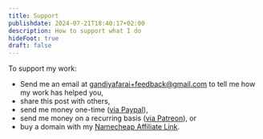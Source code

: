```yaml
---
title: Support
publishdate: 2024-07-21T18:40:17+02:00
description: How to support what I do
hideFoot: true
draft: false
---
```


To support my work:

* Send me an email at [gandiyafarai+feedback@gmail.com](mailto:gandiyafarai+feedback@gmail.com) to tell me how my work has helped you,
* share this post with others,
* send me money one-time ([via Paypal](https://paypal.me/fgandiya)),
* send me money on a recurring basis ([via Patreon](https://patreon.com/faraixyz)), or
* buy a domain with my [Namecheap Affiliate Link](https://shareasale.com/r.cfm?b=467188&u=2110247&m=46483&urllink=namecheap%2Ecom&afftrack=farai%2Exyz).
